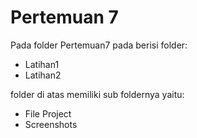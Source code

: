 
Pertemuan 7
==
Pada folder Pertemuan7 pada berisi folder:
- Latihan1
- Latihan2

folder di atas memiliki sub foldernya yaitu:
- File Project
- Screenshots
